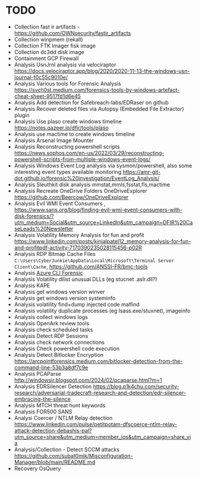 # TODO
- Collection fast ir artifacts - https://github.com/OWNsecurity/fastir_artifacts
- Collection winpmem (rekall)
- Collection FTK Imager fisk image
- Collection dc3dd disk image
- Containment GCP Firewall
- Analysis UsnJrnl analysis via velociraptor https://docs.velociraptor.app/blog/2020/2020-11-13-the-windows-usn-journal-f0c55c9010e/
- Analysis Various tools for Forensic Analysis https://svch0st.medium.com/forensics-tools-by-windows-artefact-cheat-sheet-9517fd1d6e45
- Analysis Add detection for Safebreach-labs/EDRaser on github
- Analysis Recover deleted files via Autopsy (Embedded File Extractor) plugin
- Analysis Use plaso create windows timeline https://notes.qazeer.io/dfir/tools/plaso
- Analysis use mactime to create windows timeline
- Analysis Arsenal Image Mounter
- Analysis Reconstructing powershell scripts https://news.sophos.com/en-us/2022/03/29/reconstructing-powershell-scripts-from-multiple-windows-event-logs/
- Analysis Windows Event Log analysis via sysmon/powershell, also some interesting event types available monitoring https://amr-git-dot.github.io/forensic%20investigation/EventLog_Analysis/
- Analysis Sleuthkit disk analysis mmstat,mmls,fsstat,fls,mactime
- Analysis Recreate OneDrive Folders OneDriveExplorer https://github.com/Beercow/OneDriveExplorer
- Analysis Evil WMI Event Consumers , https://www.sans.org/blog/finding-evil-wmi-event-consumers-with-disk-forensics/?utm_medium=Social&utm_source=LinkedIn&utm_campaign=DFIR%20CaseLeads%20Newsletter
- Analysis Volatility Memory Analysis for fun and profit https://www.linkedin.com/posts/kinjalpatel12_memory-analysis-for-fun-and-profitpdf-activity-7170390235028115456-p02R
- Analysis RDP Bitmap Cache Files `C:\Users\CyberJunkie\AppData\Local\Microsoft\Terminal Server Client\Cache`, https://github.com/ANSSI-FR/bmc-tools
- Analysis [Azure CLI Forensic](https://www.inversecos.com/2023/03/azure-command-line-forensics-host-based.html?m=1)
- Analysis Volatility dllist unusual DLLs (eg stucnet .aslr.dll?)
- Analysis KAPE
- Analysis get windows version winver
- Analysis get windows version systeminfo
- Analysis volatility find+dump injected code malfind
- Analysis volatility duplicate processes (eg lsass.exe/stuxnet), imageinfo
- Analysis collect windows logs
- Analysis OpenArk review tools
- Analysis check scheduled tasks
- Analysis Detect RDP Sessions
- Analysis check network connections
- Analysis Check powershell code execution
- Analysis Detect Bitlocker Encryption https://arcpointforensics.medium.com/bitlocker-detection-from-the-command-line-53b3a8df7c9e 
- Analysis PCAParse http://windowsir.blogspot.com/2024/02/pcaparse.html?m=1
- Analysis EDRSilencer Detection https://blog.p1k4chu.com/security-research/adversarial-tradecraft-research-and-detection/edr-silencer-embracing-the-silence
- Analysis MTCH threat hunt keywords
- Analysis FOR500 SANS
- Analysi Coercer / NTLM Relay detection https://www.linkedin.com/pulse/petitpotam-dfscoerce-ntlm-relay-attack-detection-debashis-pal?utm_source=share&utm_medium=member_ios&utm_campaign=share_via
- Analysis/Collection - Detect SCCM attacks https://github.com/subat0mik/Misconfiguration-Manager/blob/main/README.md
- Recovery OsQuery

